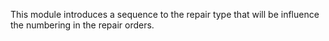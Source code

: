 This module introduces a sequence to the repair type that will be
influence the numbering in the repair orders.
